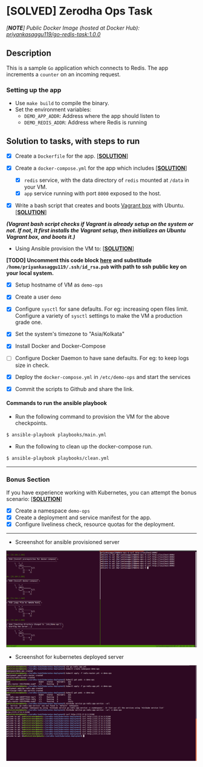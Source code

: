# [SOLVED] Zerodha Ops Task 

*[**NOTE**] Public Docker Image (hosted at Docker Hub): [priyankasaggu119/go-redis-task:1.0.0](https://hub.docker.com/layers/priyankasaggu119/go-redis-task/1.0.0/images/sha256-2a8bf9d4a4b037dc579371368fa91bc4476f1979746984050eac76cb491d7953?context=repo)*

## Description

This is a sample `Go` application which connects to Redis. The app increments a `counter` on an incoming request.

### Setting up the app

- Use `make build` to compile the binary.
- Set the environment variables:
    - `DEMO_APP_ADDR`: Address where the app should listen to
    - `DEMO_REDIS_ADDR`: Address where Redis is running

## Solution to tasks, with steps to run

- [X] Create a `Dockerfile` for the app. [**[SOLUTION](https://github.com/Priyankasaggu11929/zerodha-task/blob/master/application/Dockerfile)**]

- [X] Create a `docker-compose.yml` for the app which includes [**[SOLUTION](https://github.com/Priyankasaggu11929/zerodha-task/blob/master/application/docker-compose.yml)**]

  - [X] `redis` service, with the data directory of `redis` mounted at `/data` in your VM.
  - [X] `app` service running with port `8000` exposed to the host.
  
- [X] Write a bash script that creates and boots [Vagrant box](https://vagrant.io) with Ubuntu. [**[SOLUTION](https://github.com/Priyankasaggu11929/zerodha-task/blob/master/vagrant_boot.sh)**]

***(Vagrant bash script checks if Vagrant is already setup on the system or not. If not, It first installs the Vagrant setup, then initializes an Ubuntu Vagrant box, and boots it.)***

- Using Ansible provision the VM to: [**[SOLUTION](https://github.com/Priyankasaggu11929/zerodha-task/blob/master/playbooks/main.yml)**]

**[TODO] Uncomment this code block [here](https://github.com/Priyankasaggu11929/zerodha-task/blob/master/playbooks/main.yml#L123-L126) and substitude `/home/priyankasaggu119/.ssh/id_rsa.pub` with path to ssh public key on your local system.**

  - [X] Setup hostname of VM as `demo-ops`
  - [X] Create a user `demo`
  - [X] Configure `sysctl` for sane defaults. For eg: increasing open files limit. Configure a variety of `sysctl` settings to make the VM a production grade one.
  - [X] Set the system's timezone to "Asia/Kolkata"
  - [X] Install Docker and Docker-Compose
  - [ ] Configure Docker Daemon to have sane defaults. For eg: to keep logs size in check.
  - [X] Deploy the `docker-compose.yml` in `/etc/demo-ops` and start the services

- [X] Commit the scripts to Github and share the link.

#### Commands to run the ansible playbook

- Run the following command to provision the VM for the above checkpoints.

```bash
$ ansible-playbook playbooks/main.yml 
```
- Run the following to clean up the docker-compose run.

```bash
$ ansible-playbook playbooks/clean.yml 
```

---

### Bonus Section

If you have experience working with Kubernetes, you can attempt the bonus scenario: [**[SOLUTION](https://github.com/Priyankasaggu11929/zerodha-task/tree/master/kubernetes-deployment)**]

- [X] Create a namespace `demo-ops`
- [X] Create a deployment and service manifest for the app.
- [X] Configure liveliness check, resource quotas for the deployment.

---

- Screenshot for ansible provisioned server

![Ansible_Provisioned_VM](images/ansible_run.png)


- Screenshot for kubernetes deployed  server

![K8s_Provisioned_server](kubernetes-deployment/image/output.png)
